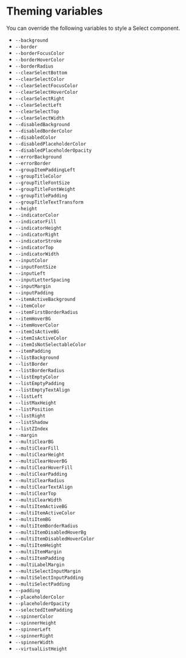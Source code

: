 # Theming variables

You can override the following variables to style a Select component.

<!-- List start -->
- `--background`
- `--border`
- `--borderFocusColor`
- `--borderHoverColor`
- `--borderRadius`
- `--clearSelectBottom`
- `--clearSelectColor`
- `--clearSelectFocusColor`
- `--clearSelectHoverColor`
- `--clearSelectRight`
- `--clearSelectLeft`
- `--clearSelectTop`
- `--clearSelectWidth`
- `--disabledBackground`
- `--disabledBorderColor`
- `--disabledColor`
- `--disabledPlaceholderColor`
- `--disabledPlaceholderOpacity`
- `--errorBackground`
- `--errorBorder`
- `--groupItemPaddingLeft`
- `--groupTitleColor`
- `--groupTitleFontSize`
- `--groupTitleFontWeight`
- `--groupTitlePadding`
- `--groupTitleTextTransform`
- `--height`
- `--indicatorColor`
- `--indicatorFill`
- `--indicatorHeight`
- `--indicatorRight`
- `--indicatorStroke`
- `--indicatorTop`
- `--indicatorWidth`
- `--inputColor`
- `--inputFontSize`
- `--inputLeft`
- `--inputLetterSpacing`
- `--inputMargin`
- `--inputPadding`
- `--itemActiveBackground`
- `--itemColor`
- `--itemFirstBorderRadius`
- `--itemHoverBG`
- `--itemHoverColor`
- `--itemIsActiveBG`
- `--itemIsActiveColor`
- `--itemIsNotSelectableColor`
- `--itemPadding`
- `--listBackground`
- `--listBorder`
- `--listBorderRadius`
- `--listEmptyColor`
- `--listEmptyPadding`
- `--listEmptyTextAlign`
- `--listLeft`
- `--listMaxHeight`
- `--listPosition`
- `--listRight`
- `--listShadow`
- `--listZIndex`
- `--margin`
- `--multiClearBG`
- `--multiClearFill`
- `--multiClearHeight`
- `--multiClearHoverBG`
- `--multiClearHoverFill`
- `--multiClearPadding`
- `--multiClearRadius`
- `--multiClearTextAlign`
- `--multiClearTop`
- `--multiClearWidth`
- `--multiItemActiveBG`
- `--multiItemActiveColor`
- `--multiItemBG`
- `--multiItemBorderRadius`
- `--multiItemDisabledHoverBg`
- `--multiItemDisabledHoverColor`
- `--multiItemHeight`
- `--multiItemMargin`
- `--multiItemPadding`
- `--multiLabelMargin`
- `--multiSelectInputMargin`
- `--multiSelectInputPadding`
- `--multiSelectPadding`
- `--padding`
- `--placeholderColor`
- `--placeholderOpacity`
- `--selectedItemPadding`
- `--spinnerColor`
- `--spinnerHeight`
- `--spinnerLeft`
- `--spinnerRight`
- `--spinnerWidth`
- `--virtualListHeight`
<!-- List end -->
